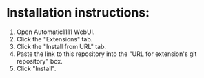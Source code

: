 # Installation instructions:
1. Open Automatic1111 WebUI.
2. Click the "Extensions" tab.
3. Click the "Install from URL" tab.
4. Paste the link to this repository into the "URL for extension's git repository" box.
5. Click "Install".
